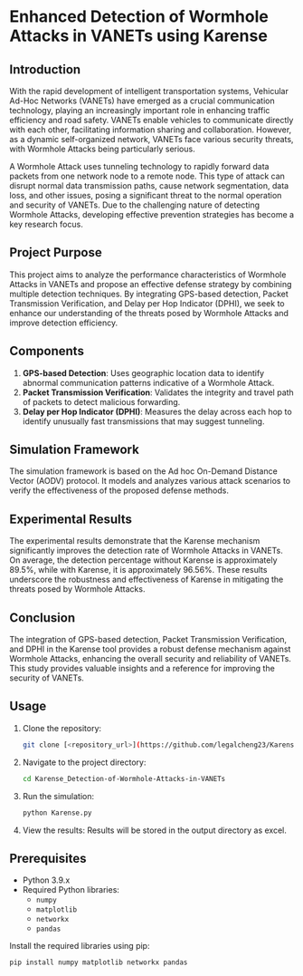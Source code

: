 # Enhanced Detection of Wormhole Attacks in VANETs using Karense

## Introduction

With the rapid development of intelligent transportation systems, Vehicular Ad-Hoc Networks (VANETs) have emerged as a crucial communication technology, playing an increasingly important role in enhancing traffic efficiency and road safety. VANETs enable vehicles to communicate directly with each other, facilitating information sharing and collaboration. However, as a dynamic self-organized network, VANETs face various security threats, with Wormhole Attacks being particularly serious.

A Wormhole Attack uses tunneling technology to rapidly forward data packets from one network node to a remote node. This type of attack can disrupt normal data transmission paths, cause network segmentation, data loss, and other issues, posing a significant threat to the normal operation and security of VANETs. Due to the challenging nature of detecting Wormhole Attacks, developing effective prevention strategies has become a key research focus.

## Project Purpose

This project aims to analyze the performance characteristics of Wormhole Attacks in VANETs and propose an effective defense strategy by combining multiple detection techniques. By integrating GPS-based detection, Packet Transmission Verification, and Delay per Hop Indicator (DPHI), we seek to enhance our understanding of the threats posed by Wormhole Attacks and improve detection efficiency.

## Components

1. **GPS-based Detection**: Uses geographic location data to identify abnormal communication patterns indicative of a Wormhole Attack.
2. **Packet Transmission Verification**: Validates the integrity and travel path of packets to detect malicious forwarding.
3. **Delay per Hop Indicator (DPHI)**: Measures the delay across each hop to identify unusually fast transmissions that may suggest tunneling.

## Simulation Framework

The simulation framework is based on the Ad hoc On-Demand Distance Vector (AODV) protocol. It models and analyzes various attack scenarios to verify the effectiveness of the proposed defense methods.

## Experimental Results

The experimental results demonstrate that the Karense mechanism significantly improves the detection rate of Wormhole Attacks in VANETs. On average, the detection percentage without Karense is approximately 89.5%, while with Karense, it is approximately 96.56%. These results underscore the robustness and effectiveness of Karense in mitigating the threats posed by Wormhole Attacks.

## Conclusion

The integration of GPS-based detection, Packet Transmission Verification, and DPHI in the Karense tool provides a robust defense mechanism against Wormhole Attacks, enhancing the overall security and reliability of VANETs. This study provides valuable insights and a reference for improving the security of VANETs.

## Usage

1. Clone the repository:
    ```bash
    git clone [<repository_url>](https://github.com/legalcheng23/Karense_Detection-of-Wormhole-Attacks-in-VANETs.git)
    ```

2. Navigate to the project directory:
    ```bash
    cd Karense_Detection-of-Wormhole-Attacks-in-VANETs
    ```

3. Run the simulation:
    ```bash
    python Karense.py
    ```

4. View the results:
    Results will be stored in the output directory as excel.

## Prerequisites

- Python 3.9.x
- Required Python libraries:
    - `numpy`
    - `matplotlib`
    - `networkx`
    - `pandas`

Install the required libraries using pip:
```bash
pip install numpy matplotlib networkx pandas

